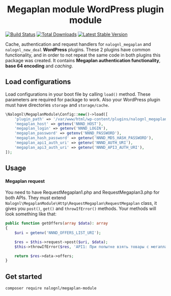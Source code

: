 <h1 align="center">Megaplan module WordPress plugin module</h1>

[![Build Status](https://img.shields.io/endpoint.svg?url=https%3A%2F%2Factions-badge.atrox.dev%2Fnalognl%2Fmegaplan-module%2Fbadge&style=flat)](https://actions-badge.atrox.dev/nalognl/megaplan-module/goto)
[![Total Downloads](https://poser.pugx.org/nalognl/megaplan-module/downloads)](https://packagist.org/packages/nalognl/megaplan-module)
[![Latest Stable Version](https://poser.pugx.org/nalognl/megaplan-module/v/stable)](https://packagist.org/packages/nalognl/megaplan-module)

Cache, authentication and request handlers for `nalognl_megaplan` and `nalognl_new_deal` **WordPress** plugins. These 2 plugins have common functionality, and in order to not repeat the same code in both plugins this package was created. It contains **Megaplan authentication functionality**, **base 64 encoding** and *caching*.

## Load configurations

Load configurations in your boot file by calling `load()` method. These parameters are required for package to work.
Also your WordPress plugin must have directories `storage` and `storage/cache`.

```php
\Nalognl\MegaplanModule\Config::new()->load([
    'plugin_path' => '/var/www/html/wp-content/plugins/nalognl_megaplan',
    'megaplan_host' => getenv('NNND_HOST'),
    'megaplan_login' => getenv('NNND_LOGIN'),
    'megaplan_password' => getenv('NNND_PASSWORD'),
    'megaplan_hash_password' => getenv('NNND_MD5_HASH_PASSWORD'),
    'megaplan_api1_auth_uri' => getenv('NNND_AUTH_URI'),
    'megaplan_api3_auth_uri' => getenv('NNND_API3_AUTH_URI'),
]);
```

## Usage

#### Megaplan request

You need to have RequestMegaplan1.php and RequestMegaplan3.php for both APIs. They must extend `Nalognl\MegaplanModule\Http\RequestMegaplan\RequestMegaplan` class, it gives you `post()`, `get()` and `throwIfError()` methods. Your methods will look something like that:

```php
public function getOffers(array $data): array
{
    $uri = getenv('NNND_OFFERS_LIST_URI');

    $res = $this->request->post($uri, $data);
    $this->throwIfError($res, 'API1: При попытке взять товары с мегаплана');

    return $res->data->offers;
}
```

## Get started

```bash
composer require nalognl/megaplan-module
```